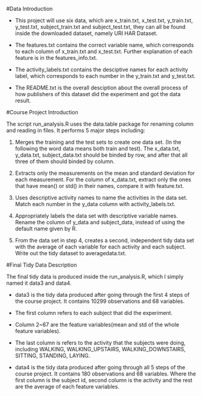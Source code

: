 #Data Introduction

- This project will use six data, which are x_train.txt, x_test.txt, y_train.txt, y_test.txt, subject_train.txt and subject_test.txt, they can all be found inside the downloaded dataset, namely URI HAR Dataset.

- The features.txt contains the correct variable name, which corresponds to each column of x_train.txt and x_test.txt. Further explanation of each feature is in the features_info.txt.
 
- The activity_labels.txt contains the desciptive names for each activity label, which corresponds to each number in the y_train.txt and y_test.txt.

- The README.txt is the overall desciption about the overall process of how publishers of this dataset did the experiment and got the data result.


#Course Project Introduction

The script run_analysis.R uses the data.table package for renaming column and reading in files. It performs 5 major steps including:

1. Merges the training and the test sets to create one data set. (In the following the word data means both train and test). The x_data.txt, y_data.txt, subject_data.txt should be binded by row, and after that all three of them should binded by column.

2. Extracts only the measurements on the mean and standard deviation for each measurement. For the column of x_data.txt, extract only the ones that have mean() or std() in their names, compare it with feature.txt.

3. Uses descriptive activity names to name the activities in the data set. Match each number in the y_data column with activity_labels.txt.

4. Appropriately labels the data set with descriptive variable names. Rename the column of y_data and subject_data, instead of using the default name given by R.

5. From the data set in step 4, creates a second, independent tidy data set with the average of each variable for each activity and each subject.
Write out the tidy dataset to averagedata.txt.


#Final Tidy Data Description

The final tidy data is produced inside the run_analysis.R, which I simply named it data3 and data4.

- data3 is the tidy data produced after going through the first 4 steps of the course project. It contains 10299 observations and 68 variables.

- The first column refers to each subject that did the experiment.

- Column 2~67 are the feature variables(mean and std of the whole feature variables).

- The last column is refers to the activity that the subjects were doing, including WALKING, WALKING_UPSTAIRS, WALKING_DOWNSTAIRS, SITTING, STANDING, LAYING.

- data4 is the tidy data produced after going through all 5 steps of the course project. It contains 180 observations and 68 variables. Where the first column is the subject id, second column is the activity and the rest are the average of each feature variables.

